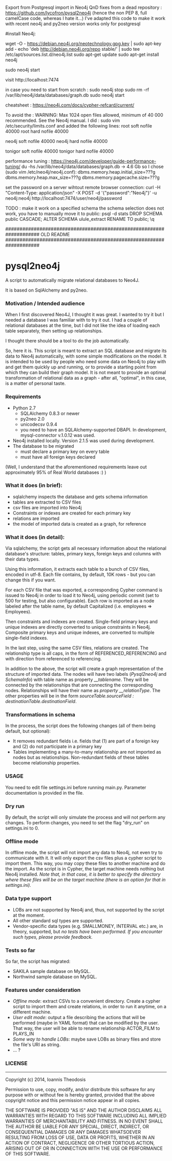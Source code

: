 Export from Postgresql import in Neo4j
QnD fixes from a dead repository : https://github.com/lycofron/pysql2neo4j
(hence the non PEP 8, full camelCase code, whereas I hate it...)
I've adapted this code to make it work with recent neo4j and py2neo version
works only for postgresql

#install Neo4j:

wget -O - https://debian.neo4j.org/neotechnology.gpg.key | sudo apt-key add -
echo 'deb http://debian.neo4j.org/repo stable/' | sudo tee /etc/apt/sources.list.d/neo4j.list
sudo apt-get update
sudo apt-get install neo4j

sudo neo4j start

visit http://localhost:7474

in case you need to start from scratch :
sudo neo4j stop
sudo rm -rf /var/lib/neo4j/data/databases/graph.db
sudo neo4j start

cheatsheet : https://neo4j.com/docs/cypher-refcard/current/

To avoid the : WARNING: Max 1024 open files allowed, minimum of 40 000 recommended. See the Neo4j manual.
I did : sudo vim /etc/security/limits.conf
and added the following lines:
root   soft    nofile  40000
root   hard    nofile  40000

neo4j   soft    nofile  40000
neo4j   hard    nofile  40000

tonigor   soft    nofile  40000
tonigor   hard    nofile  40000

performance tuning : https://neo4j.com/developer/guide-performance-tuning/
du -hs /var/lib/neo4j/data/databases/graph.db -> 4.6 Gb
so I chose (sudo vim /etc/neo4j/neo4j.conf):
dbms.memory.heap.initial_size=???g
dbms.memory.heap.max_size=???g
dbms.memory.pagecache.size=???g

set the password on a server wihtout remote browser connection:
curl -H "Content-Type: application/json" -X POST -d '{"password":"Neo4j"}' -u neo4j:neo4j http://localhost:7474/user/neo4j/password


TODO : make it work on a specified schema
the schema selection does not work, you have to manually move it to public:
psql -d stats
DROP SCHEMA public CASCADE;
ALTER SCHEMA ulule_extract RENAME TO public;
\q


####################################################################
OLD README
####################################################################

# pysql2neo4j

A script to automatically migrate relational databases to Neo4J.

It is based on SqlAlchemy and py2neo.

### Motivation / Intended audience

When I first discovered Neo4J, I thought it was great. I wanted to try it but I needed a database I was familiar with to try it out. I had a couple of relational databases at the time, but I did not like the idea of loading each table separately, then setting up relationships.

I thought there should be a tool to do the job automatically.

So, here it is. This script is meant to extract an SQL database and migrate its data to Neo4j automatically, with some simple modifications on the model. It is intended to be used by people who need some data on Neo4j to play with and get them quickly up and running, or to provide a starting point from which they can build their graph model. It is not meant to provide an optimal transformation of relational data as a graph - after all, "optimal", in this case, is a matter of personal taste.

### Requirements

 - Python 2.7
   - SQLAlchemy 0.8.3 or newer
   - py2neo 2.0
   - unicodecsv 0.9.4
   - you need to have an SQLAlchemy-supported DBAPI. In development, mysql-connector v.1.0.12 was used.
 - Neo4j installed locally. Version 2.1.5 was used during development.
 - The database to be migrated
   - must declare a primary key on every table
   - must have all foreign keys declared

(Well, I understand that the aforementioned requirements leave out approximately 95% of Real World databases :) )

### What it does (in brief):

 * sqlalchemy inspects the database and gets schema information
 * tables are extracted to CSV files
 * csv files are imported into Neo4j
 * Constraints or indexes are created for each primary key
 * relations are imported
 * the model of imported data is created as a graph, for reference

### What it does (in detail):

Via sqlalchemy, the script gets all necessary information about the relational database's structure: tables, primary keys, foreign keys and columns with their data types.

Using this information, it extracts each table to a bunch of CSV files, encoded in utf-8. Each file contains, by default, 10K rows - but you can change this if you want.

For each CSV file that was exported, a corresponding Cypher command is issued to Neo4j in order to load it to Neo4j, using periodic commit (set to 500 for testing, but also configurable). Each row is imported as a node labeled after the table name, by default Capitalized (i.e. employees => Employees).

Then constraints and indexes are created. Single-field primary keys and unique indexes are directly converted to unique constraints in Neo4j. Composite primary keys and unique indexes, are converted to multiple single-field indexes.

In the last step, using the same CSV files, relations are created. The relationship type is all caps, in the form of REFERENCED_REFERENCING and with direction from referenced to referencing.

In addition to the above, the script will create a graph representation of the structure of imported data. The nodes will have two labels (*Pysql2neo4j* and *SchemaInfo*) with table name as property *\_\_tablename*. They will be connected by the relationships that are connecting the corresponding nodes. Relationships will have their name as *property \_\_relationType*. The other properties will be in the form *sourceTable.sourceField : destinationTable.destinationField*.

### Transformations in schema

In the process, the script does the following changes (all of them being default, but optional):

 - It removes redundant fields i.e. fields that (1) are part of a foreign key and (2) do not participate in a primary key
 - Tables implementing a many-to-many relationship are not imported as nodes but as relationships. Non-redundant fields of these tables become relationship properties.

### USAGE

You need to edit file settings.ini before running main.py. Parameter documentation is provided in the file.

### Dry run

By default, the script will only simulate the process and will not perform any changes. To perform changes, you need to set the flag "dry_run" on settings.ini to 0.

### Offline mode

In offline mode, the script will not import any data to Neo4j, not even try to communicate with it. It will only export the csv files plus a cypher script to import them. This way, you may copy these files to another machine and do the import. As the script is in Cypher, the target machine needs nothing but Neo4j installed. *Note that, in that case, it is better to specify the directory where these files will be on the target machine (there is an option for that in settings.ini).*

### Data type support
 - LOBs are not supported by Neo4j and, thus, not supported by the script at the moment.
 - All other standard sql types are supported.
 - Vendor-specific data types (e.g. SMALLMONEY, INTERVAL etc.) are, in theory, supported, but *no tests have been performed. If you encounter such types, please provide feedback.*

### Tests so far

So far, the script has migrated:
 - SAKILA sample database on MySQL.
 - Northwind sample database on MySQL.

### Features under consideration

 - _Offline mode_: extract CSVs to a convenient directory. Create a cypher script to import them and create relations, in order to run it anytime, on a different machine.
 - _User edit mode_: output a file describing the actions that will be performed (maybe in YAML format) that can be modified by the user. That way, the user will be able to rename relationship ACTOR\_FILM to PLAYS\_IN
 - _Some way to handle LOBs_: maybe save LOBs as binary files and store the file's URI as string.
 - ... ?

### LICENSE
---
Copyright (c) 2014, Ioannis Theodosis

Permission to use, copy, modify, and/or distribute this software for any purpose with or without fee is hereby granted, provided that the above copyright notice and this permission notice appear in all copies.

THE SOFTWARE IS PROVIDED "AS IS" AND THE AUTHOR DISCLAIMS ALL WARRANTIES WITH REGARD TO THIS SOFTWARE INCLUDING ALL IMPLIED WARRANTIES OF MERCHANTABILITY AND FITNESS. IN NO EVENT SHALL THE AUTHOR BE LIABLE FOR ANY SPECIAL, DIRECT, INDIRECT, OR CONSEQUENTIAL DAMAGES OR ANY DAMAGES WHATSOEVER RESULTING FROM LOSS OF USE, DATA OR PROFITS, WHETHER IN AN ACTION OF CONTRACT, NEGLIGENCE OR OTHER TORTIOUS ACTION, ARISING OUT OF OR IN CONNECTION WITH THE USE OR PERFORMANCE OF THIS SOFTWARE.


